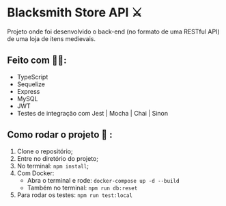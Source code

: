 # Blacksmith Store API ⚔️
Projeto onde foi desenvolvido o back-end (no formato de uma RESTful API) de uma loja de itens medievais.

## Feito com 👨‍💻:
- TypeScript
- Sequelize
- Express
- MySQL
- JWT
- Testes de integração com Jest | Mocha | Chai | Sinon

## Como rodar o projeto 🤔 :
1)  Clone o repositório;
2)  Entre no diretório do projeto;
3)  No terminal: `npm install`;
4)  Com Docker:
      - Abra o terminal e rode: `docker-compose up -d --build`
      - Também no terminal: `npm run db:reset`
5)  Para rodar os testes: `npm run test:local`
